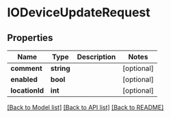 # IODeviceUpdateRequest

## Properties
Name | Type | Description | Notes
------------ | ------------- | ------------- | -------------
**comment** | **string** |  | [optional] 
**enabled** | **bool** |  | [optional] 
**locationId** | **int** |  | [optional] 

[[Back to Model list]](../README.md#documentation-for-models) [[Back to API list]](../README.md#documentation-for-api-endpoints) [[Back to README]](../README.md)


